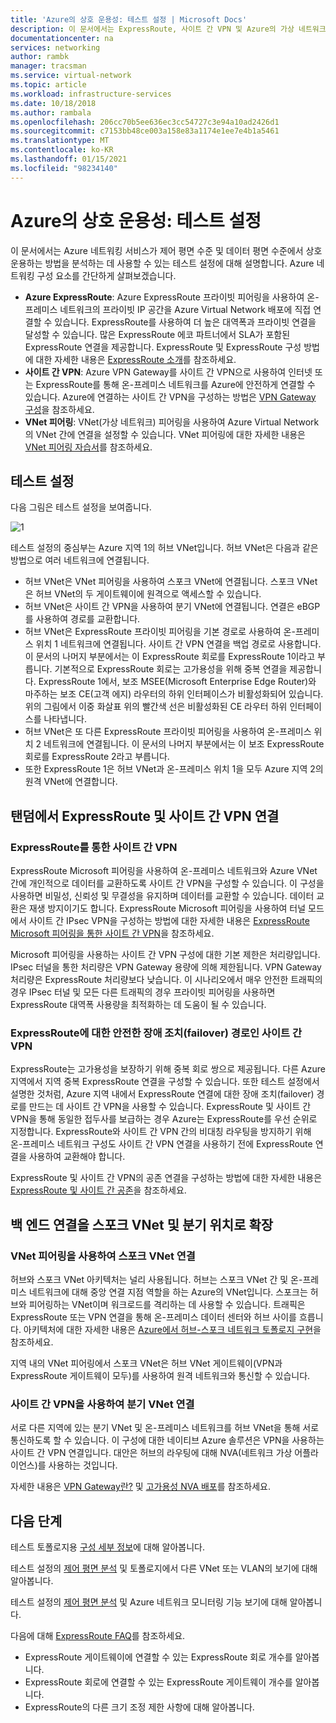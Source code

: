 ```yaml
---
title: 'Azure의 상호 운용성: 테스트 설정 | Microsoft Docs'
description: 이 문서에서는 ExpressRoute, 사이트 간 VPN 및 Azure의 가상 네트워크 피어링 간의 상호 운용성을 분석하는 데 사용할 수 있는 테스트 설정에 대해 설명합니다.
documentationcenter: na
services: networking
author: rambk
manager: tracsman
ms.service: virtual-network
ms.topic: article
ms.workload: infrastructure-services
ms.date: 10/18/2018
ms.author: rambala
ms.openlocfilehash: 206cc70b5ee636ec3cc54727c3e94a10ad2426d1
ms.sourcegitcommit: c7153bb48ce003a158e83a1174e1ee7e4b1a5461
ms.translationtype: MT
ms.contentlocale: ko-KR
ms.lasthandoff: 01/15/2021
ms.locfileid: "98234140"
---
```

# <a name="interoperability-in-azure--test-setup"></a>Azure의 상호 운용성: 테스트 설정

이 문서에서는 Azure 네트워킹 서비스가 제어 평면 수준 및 데이터 평면 수준에서 상호 운용하는 방법을 분석하는 데 사용할 수 있는 테스트 설정에 대해 설명합니다. Azure 네트워킹 구성 요소를 간단하게 살펴보겠습니다.

-   **Azure ExpressRoute**: Azure ExpressRoute 프라이빗 피어링을 사용하여 온-프레미스 네트워크의 프라이빗 IP 공간을 Azure Virtual Network 배포에 직접 연결할 수 있습니다. ExpressRoute를 사용하여 더 높은 대역폭과 프라이빗 연결을 달성할 수 있습니다. 많은 ExpressRoute 에코 파트너에서 SLA가 포함된 ExpressRoute 연결을 제공합니다. ExpressRoute 및 ExpressRoute 구성 방법에 대한 자세한 내용은 [ExpressRoute 소개][ExpressRoute]를 참조하세요.
-   **사이트 간 VPN**: Azure VPN Gateway를 사이트 간 VPN으로 사용하여 인터넷 또는 ExpressRoute를 통해 온-프레미스 네트워크를 Azure에 안전하게 연결할 수 있습니다. Azure에 연결하는 사이트 간 VPN을 구성하는 방법은 [VPN Gateway 구성][VPN]을 참조하세요.
-   **VNet 피어링**: VNet(가상 네트워크) 피어링을 사용하여 Azure Virtual Network의 VNet 간에 연결을 설정할 수 있습니다. VNet 피어링에 대한 자세한 내용은 [VNet 피어링 자습서][VNet]를 참조하세요.

## <a name="test-setup"></a>테스트 설정

다음 그림은 테스트 설정을 보여줍니다.

![1][1]

테스트 설정의 중심부는 Azure 지역 1의 허브 VNet입니다. 허브 VNet은 다음과 같은 방법으로 여러 네트워크에 연결됩니다.

-   허브 VNet은 VNet 피어링을 사용하여 스포크 VNet에 연결됩니다. 스포크 VNet은 허브 VNet의 두 게이트웨이에 원격으로 액세스할 수 있습니다.
-   허브 VNet은 사이트 간 VPN을 사용하여 분기 VNet에 연결됩니다. 연결은 eBGP를 사용하여 경로를 교환합니다.
-   허브 VNet은 ExpressRoute 프라이빗 피어링을 기본 경로로 사용하여 온-프레미스 위치 1 네트워크에 연결됩니다. 사이트 간 VPN 연결을 백업 경로로 사용합니다. 이 문서의 나머지 부분에서는 이 ExpressRoute 회로를 ExpressRoute 1이라고 부릅니다. 기본적으로 ExpressRoute 회로는 고가용성을 위해 중복 연결을 제공합니다. ExpressRoute 1에서, 보조 MSEE(Microsoft Enterprise Edge Router)와 마주하는 보조 CE(고객 에지) 라우터의 하위 인터페이스가 비활성화되어 있습니다. 위의 그림에서 이중 화살표 위의 빨간색 선은 비활성화된 CE 라우터 하위 인터페이스를 나타냅니다.
-   허브 VNet은 또 다른 ExpressRoute 프라이빗 피어링을 사용하여 온-프레미스 위치 2 네트워크에 연결됩니다. 이 문서의 나머지 부분에서는 이 보조 ExpressRoute 회로를 ExpressRoute 2라고 부릅니다.
-   또한 ExpressRoute 1은 허브 VNet과 온-프레미스 위치 1을 모두 Azure 지역 2의 원격 VNet에 연결합니다.

## <a name="expressroute-and-site-to-site-vpn-connectivity-in-tandem"></a>탠덤에서 ExpressRoute 및 사이트 간 VPN 연결

###  <a name="site-to-site-vpn-over-expressroute"></a>ExpressRoute를 통한 사이트 간 VPN

ExpressRoute Microsoft 피어링을 사용하여 온-프레미스 네트워크와 Azure VNet 간에 개인적으로 데이터를 교환하도록 사이트 간 VPN을 구성할 수 있습니다. 이 구성을 사용하면 비밀성, 신뢰성 및 무결성을 유지하며 데이터를 교환할 수 있습니다. 데이터 교환은 재생 방지이기도 합니다. ExpressRoute Microsoft 피어링을 사용하여 터널 모드에서 사이트 간 IPsec VPN을 구성하는 방법에 대한 자세한 내용은 [ExpressRoute Microsoft 피어링을 통한 사이트 간 VPN][S2S-Over-ExR]을 참조하세요. 

Microsoft 피어링을 사용하는 사이트 간 VPN 구성에 대한 기본 제한은 처리량입니다. IPsec 터널을 통한 처리량은 VPN Gateway 용량에 의해 제한됩니다. VPN Gateway 처리량은 ExpressRoute 처리량보다 낮습니다. 이 시나리오에서 매우 안전한 트래픽의 경우 IPsec 터널 및 모든 다른 트래픽의 경우 프라이빗 피어링을 사용하면 ExpressRoute 대역폭 사용량을 최적화하는 데 도움이 될 수 있습니다.

### <a name="site-to-site-vpn-as-a-secure-failover-path-for-expressroute"></a>ExpressRoute에 대한 안전한 장애 조치(failover) 경로인 사이트 간 VPN

ExpressRoute는 고가용성을 보장하기 위해 중복 회로 쌍으로 제공됩니다. 다른 Azure 지역에서 지역 중복 ExpressRoute 연결을 구성할 수 있습니다. 또한 테스트 설정에서 설명한 것처럼, Azure 지역 내에서 ExpressRoute 연결에 대한 장애 조치(failover) 경로를 만드는 데 사이트 간 VPN을 사용할 수 있습니다. ExpressRoute 및 사이트 간 VPN을 통해 동일한 접두사를 보급하는 경우 Azure는 ExpressRoute를 우선 순위로 지정합니다. ExpressRoute와 사이트 간 VPN 간의 비대칭 라우팅을 방지하기 위해 온-프레미스 네트워크 구성도 사이트 간 VPN 연결을 사용하기 전에 ExpressRoute 연결을 사용하여 교환해야 합니다.

ExpressRoute 및 사이트 간 VPN의 공존 연결을 구성하는 방법에 대한 자세한 내용은 [ExpressRoute 및 사이트 간 공존][ExR-S2S-CoEx]을 참조하세요.

## <a name="extend-back-end-connectivity-to-spoke-vnets-and-branch-locations"></a>백 엔드 연결을 스포크 VNet 및 분기 위치로 확장

### <a name="spoke-vnet-connectivity-by-using-vnet-peering"></a>VNet 피어링을 사용하여 스포크 VNet 연결

허브와 스포크 VNet 아키텍처는 널리 사용됩니다. 허브는 스포크 VNet 간 및 온-프레미스 네트워크에 대해 중앙 연결 지점 역할을 하는 Azure의 VNet입니다. 스포크는 허브와 피어링하는 VNet이며 워크로드를 격리하는 데 사용할 수 있습니다. 트래픽은 ExpressRoute 또는 VPN 연결을 통해 온-프레미스 데이터 센터와 허브 사이를 흐릅니다. 아키텍처에 대한 자세한 내용은 [Azure에서 허브-스포크 네트워크 토폴로지 구현][Hub-n-Spoke]을 참조하세요.

지역 내의 VNet 피어링에서 스포크 VNet은 허브 VNet 게이트웨이(VPN과 ExpressRoute 게이트웨이 모두)를 사용하여 원격 네트워크와 통신할 수 있습니다.

### <a name="branch-vnet-connectivity-by-using-site-to-site-vpn"></a>사이트 간 VPN을 사용하여 분기 VNet 연결

서로 다른 지역에 있는 분기 VNet 및 온-프레미스 네트워크를 허브 VNet을 통해 서로 통신하도록 할 수 있습니다. 이 구성에 대한 네이티브 Azure 솔루션은 VPN을 사용하는 사이트 간 VPN 연결입니다. 대안은 허브의 라우팅에 대해 NVA(네트워크 가상 어플라이언스)를 사용하는 것입니다.

자세한 내용은 [VPN Gateway란?][VPN] 및 [고가용성 NVA 배포][Deploy-NVA]를 참조하세요.

## <a name="next-steps"></a>다음 단계

테스트 토폴로지용 [구성 세부 정보][Configuration]에 대해 알아봅니다.

테스트 설정의 [제어 평면 분석][Control-Analysis] 및 토폴로지에서 다른 VNet 또는 VLAN의 보기에 대해 알아봅니다.

테스트 설정의 [제어 평면 분석][Data-Analysis] 및 Azure 네트워크 모니터링 기능 보기에 대해 알아봅니다.

다음에 대해 [ExpressRoute FAQ][ExR-FAQ]를 참조하세요.
-   ExpressRoute 게이트웨이에 연결할 수 있는 ExpressRoute 회로 개수를 알아봅니다.
-   ExpressRoute 회로에 연결할 수 있는 ExpressRoute 게이트웨이 개수를 알아봅니다.
-   ExpressRoute의 다른 크기 조정 제한 사항에 대해 알아봅니다.


<!--Image References-->
[1]: ./media/backend-interoperability/TestSetup.png "테스트 토폴로지의 다이어그램"

<!--Link References-->
[ExpressRoute]: ../expressroute/expressroute-introduction.md
[VPN]: ../vpn-gateway/vpn-gateway-about-vpngateways.md
[VNet]: ../virtual-network/tutorial-connect-virtual-networks-portal.md
[Configuration]: connectivty-interoperability-configuration.md
[Control-Analysis]: connectivty-interoperability-control-plane.md
[Data-Analysis]: connectivty-interoperability-data-plane.md
[ExR-FAQ]: ../expressroute/expressroute-faqs.md
[S2S-Over-ExR]: ../expressroute/site-to-site-vpn-over-microsoft-peering.md
[ExR-S2S-CoEx]: ../expressroute/expressroute-howto-coexist-resource-manager.md
[Hub-n-Spoke]: /azure/architecture/reference-architectures/hybrid-networking/hub-spoke
[Deploy-NVA]: /azure/architecture/reference-architectures/dmz/nva-ha